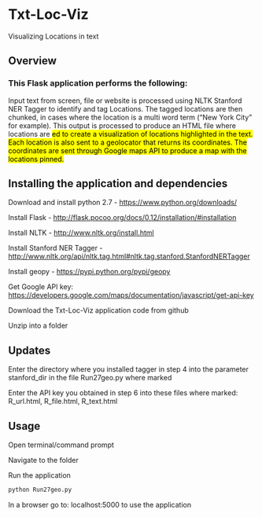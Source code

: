 # Txt-Loc-Viz
Visualizing Locations in text

## Overview

### This Flask application performs the following:
Input text from screen, file or website is processed using NLTK Stanford NER Tagger to identify and tag Locations.
The tagged locations are then chunked, in cases where the location is a multi word term (“New York City” for example).
This output is processed to produce an HTML file where locations are <mark>ed to create a visualization of locations highlighted in the text.
Each location is also sent to a geolocator that returns its coordinates. The coordinates are sent through Google maps API to produce a map with the locations pinned.


## Installing the application and dependencies

Download and install python 2.7 - https://www.python.org/downloads/

Install Flask - http://flask.pocoo.org/docs/0.12/installation/#installation

Install NLTK - http://www.nltk.org/install.html

Install Stanford NER Tagger - http://www.nltk.org/api/nltk.tag.html#nltk.tag.stanford.StanfordNERTagger

Install geopy - https://pypi.python.org/pypi/geopy

Get Google API key: https://developers.google.com/maps/documentation/javascript/get-api-key

Download the Txt-Loc-Viz application code from github <link>

Unzip into a folder

## Updates

Enter the directory where you installed tagger in step 4 into the parameter stanford_dir in the file Run27geo.py where marked

Enter the API key you obtained in step 6 into these files where marked: R_url.html, R_file.html, R_text.html

## Usage

Open terminal/command prompt

Navigate to the folder

Run the application
```bash
python Run27geo.py
```

In a browser go to: localhost:5000 to use the application
